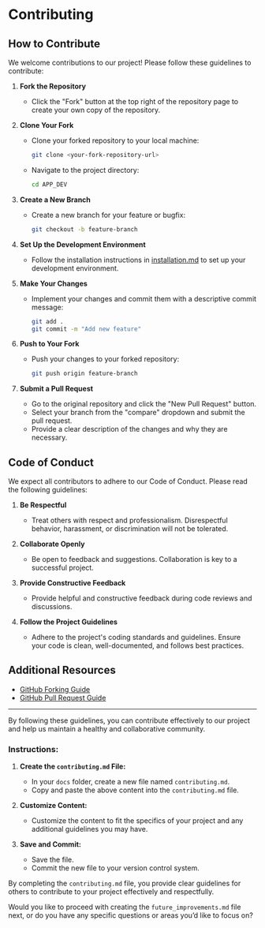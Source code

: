 # Contributing

## How to Contribute

We welcome contributions to our project! Please follow these guidelines to contribute:

1. **Fork the Repository**
   - Click the "Fork" button at the top right of the repository page to create your own copy of the repository.

2. **Clone Your Fork**
   - Clone your forked repository to your local machine:
     ```sh
     git clone <your-fork-repository-url>
     ```
   - Navigate to the project directory:
     ```sh
     cd APP_DEV
     ```

3. **Create a New Branch**
   - Create a new branch for your feature or bugfix:
     ```sh
     git checkout -b feature-branch
     ```

4. **Set Up the Development Environment**
   - Follow the installation instructions in [installation.md](docs/installation.md) to set up your development environment.

5. **Make Your Changes**
   - Implement your changes and commit them with a descriptive commit message:
     ```sh
     git add .
     git commit -m "Add new feature"
     ```

6. **Push to Your Fork**
   - Push your changes to your forked repository:
     ```sh
     git push origin feature-branch
     ```

7. **Submit a Pull Request**
   - Go to the original repository and click the "New Pull Request" button.
   - Select your branch from the "compare" dropdown and submit the pull request.
   - Provide a clear description of the changes and why they are necessary.

## Code of Conduct

We expect all contributors to adhere to our Code of Conduct. Please read the following guidelines:

1. **Be Respectful**
   - Treat others with respect and professionalism. Disrespectful behavior, harassment, or discrimination will not be tolerated.

2. **Collaborate Openly**
   - Be open to feedback and suggestions. Collaboration is key to a successful project.

3. **Provide Constructive Feedback**
   - Provide helpful and constructive feedback during code reviews and discussions.

4. **Follow the Project Guidelines**
   - Adhere to the project's coding standards and guidelines. Ensure your code is clean, well-documented, and follows best practices.

## Additional Resources

- [GitHub Forking Guide](https://guides.github.com/activities/forking/)
- [GitHub Pull Request Guide](https://help.github.com/articles/creating-a-pull-request/)

---

By following these guidelines, you can contribute effectively to our project and help us maintain a healthy and collaborative community.

### Instructions:
1. **Create the `contributing.md` File:**
   - In your `docs` folder, create a new file named `contributing.md`.
   - Copy and paste the above content into the `contributing.md` file.

2. **Customize Content:**
   - Customize the content to fit the specifics of your project and any additional guidelines you may have.

3. **Save and Commit:**
   - Save the file.
   - Commit the new file to your version control system.

By completing the `contributing.md` file, you provide clear guidelines for others to contribute to your project effectively and respectfully.

Would you like to proceed with creating the `future_improvements.md` file next, or do you have any specific questions or areas you’d like to focus on?

